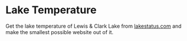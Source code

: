 # Lake Temperature

Get the lake temperature of Lewis & Clark Lake from [lakestatus.com][ls] and
make the smallest possible website out of it.

[ls]: http://www.lakestatus.com/
